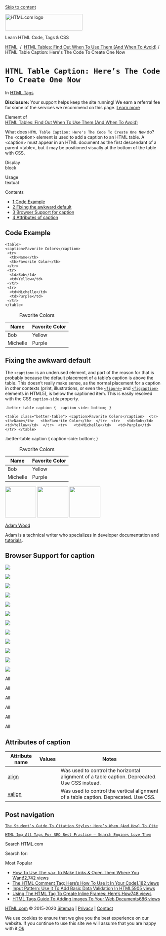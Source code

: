 <a href="#site-main" class="skip-link screen-reader-text">Skip to content</a>

<img src="https://html.com/wp-content/uploads/html-com-logo.png" alt="HTML.com logo" class="custom-logo sp-no-webp" srcset="https://html.com/wp-content/uploads/html-com-logo.png" width="250" height="53" />

[](https://html.com/)

Learn HTML Code, Tags & CSS

[HTML](https://html.com/)  /  [HTML Tables: Find Out When To Use Them (And When To Avoid)](https://html.com/tables/) / HTML Table Caption: Here's The Code To Create One Now

`HTML Table Caption: Here’s The Code To Create One Now`
=======================================================

In <span class="post-meta-category">[HTML Tags](https://html.com/tags/)</span>

**Disclosure:** Your support helps keep the site running! We earn a referral fee for some of the services we recommend on this page. [Learn more](https://html.com/disclosure/)

Element of  
[HTML Tables: Find Out When To Use Them (And When To Avoid)](https://html.com/tables/)

What does `HTML Table Caption: Here's The Code To Create One Now` do?  
The &lt;caption&gt; element is used to add a caption to an HTML table. A &lt;caption&gt; must appear in an HTML document as the first descendant of a parent &lt;table&gt;, but it may be positioned visually at the bottom of the table with CSS.

Display  
block

Usage  
textual

Contents

-   [<span class="toc_number toc_depth_1">1</span> Code Example](#Code_Example)
-   [<span class="toc_number toc_depth_1">2</span> Fixing the awkward default](#Fixing_the_awkward_default)
-   [<span class="toc_number toc_depth_1">3</span> Browser Support for caption](#Browser_Support_for_caption)
-   [<span class="toc_number toc_depth_1">4</span> Attributes of caption](#Attributes_of_caption)

<span id="Code_Example">Code Example</span>
-------------------------------------------

    <table>
    <caption>Favorite Colors</caption>
     <tr>
      <th>Name</th>
      <th>Favorite Color</th>
     </tr>
     <tr>
      <td>Bob</td>
      <td>Yellow</td>
     </tr>
     <tr>
      <td>Michelle</td>
      <td>Purple</td>
     </tr>
    </table>

<table><caption>Favorite Colors</caption><thead><tr class="header"><th>Name</th><th>Favorite Color</th></tr></thead><tbody><tr class="odd"><td>Bob</td><td>Yellow</td></tr><tr class="even"><td>Michelle</td><td>Purple</td></tr></tbody></table>

<span class="underline"></span>

<span id="Fixing_the_awkward_default">Fixing the awkward default</span>
-----------------------------------------------------------------------

The `<caption>` is an underused element, and part of the reason for that is probably because the default placement of a table’s caption is above the table. This doesn’t really make sense, as the normal placement for a caption in other contexts (print, illustrations, or even the [`<figure>`](https://html.com/tags/figure/) and [`<figcaption>`](https://html.com/tags/figcaption/) elements in HTML5), is below the captioned item. This is easily resolved with the CSS `caption-side` property.

    .better-table caption {  caption-side: bottom; } 

    <table class="better-table"> <caption>Favorite Colors</caption>  <tr>   <th>Name</th>   <th>Favorite Color</th>  </tr>  <tr>   <td>Bob</td>   <td>Yellow</td>  </tr>  <tr>   <td>Michelle</td>   <td>Purple</td>  </tr> </table> 

.better-table caption { caption-side: bottom; }

<table><caption>Favorite Colors</caption><thead><tr class="header"><th>Name</th><th>Favorite Color</th></tr></thead><tbody><tr class="odd"><td>Bob</td><td>Yellow</td></tr><tr class="even"><td>Michelle</td><td>Purple</td></tr></tbody></table>

<img src="http://html.com/wp-content/plugins/a3-lazy-load/assets/images/lazy_placeholder.gif" class="lazy lazy-hidden avatar avatar-100 photo" width="100" height="100" />

<img src="http://html.com/wp-content/plugins/a3-lazy-load/assets/images/lazy_placeholder.gif" class="lazy lazy-hidden avatar avatar-100 photo" width="100" height="100" />

<img src="https://secure.gravatar.com/avatar/3af4194cc38fbc6d4e68fbe7536347d5?s=100&amp;d=mm&amp;r=g" class="avatar avatar-100 photo" srcset="https://secure.gravatar.com/avatar/3af4194cc38fbc6d4e68fbe7536347d5?s=200&amp;d=mm&amp;r=g 2x" width="100" height="100" />

[Adam Wood](https://html.com/author/html/)

<span class="fn">Adam is a technical writer who specializes in developer documentation and [tutorials](https://html.com/).</span>

[<span class="saboxplugin-icon-grey saboxplugin-icon-linkedin"></span>](https://www.linkedin.com/in/adammichaelwood)

<span id="tho-end-content" style="display: block; visibility: hidden;"></span>

<span id="Browser_Support_for_caption">Browser Support for caption</span>
-------------------------------------------------------------------------

<img src="http://html.com/wp-content/plugins/a3-lazy-load/assets/images/lazy_placeholder.gif" class="lazy lazy-hidden" />

![](https://html.com/wp-content/plugins/htmlcodetutorial-plugin/assets/images/ie-true.png)

<img src="http://html.com/wp-content/plugins/a3-lazy-load/assets/images/lazy_placeholder.gif" class="lazy lazy-hidden" />

![](https://html.com/wp-content/plugins/htmlcodetutorial-plugin/assets/images/firefox-true.png)

<img src="http://html.com/wp-content/plugins/a3-lazy-load/assets/images/lazy_placeholder.gif" class="lazy lazy-hidden" />

![](https://html.com/wp-content/plugins/htmlcodetutorial-plugin/assets/images/chrome-true.png)

<img src="http://html.com/wp-content/plugins/a3-lazy-load/assets/images/lazy_placeholder.gif" class="lazy lazy-hidden" />

![](https://html.com/wp-content/plugins/htmlcodetutorial-plugin/assets/images/edge-true.png)

<img src="http://html.com/wp-content/plugins/a3-lazy-load/assets/images/lazy_placeholder.gif" class="lazy lazy-hidden" />

![](https://html.com/wp-content/plugins/htmlcodetutorial-plugin/assets/images/safari-true.png)

<img src="http://html.com/wp-content/plugins/a3-lazy-load/assets/images/lazy_placeholder.gif" class="lazy lazy-hidden" />

![](https://html.com/wp-content/plugins/htmlcodetutorial-plugin/assets/images/opera-true.png)

<span class="browser-supported">All</span>

<span class="browser-supported">All</span>

<span class="browser-supported">All</span>

<span class="browser-supported">All</span>

<span class="browser-supported">All</span>

<span class="browser-supported">All</span>

<span id="Attributes_of_caption">Attributes of caption</span>
-------------------------------------------------------------

<table><thead><tr class="header"><th>Attribute name</th><th>Values</th><th>Notes</th></tr></thead><tbody><tr class="odd"><td><a href="https://html.com/attributes/caption-align/" class="linked-name deprecated">align</a><br />
</td><td></td><td>Was used to control the horizontal alignment of a table caption. Deprecated. Use CSS instead.</td></tr><tr class="even"><td><a href="https://html.com/attributes/caption-valign/" class="linked-name deprecated">valign</a><br />
</td><td></td><td>Was used to control the vertical alignment of a table caption. Deprecated. Use CSS.</td></tr></tbody></table>

Post navigation
---------------

[<span class="nav-link-label"><span class="genericon genericon-previous"></span></span>`The Student’s Guide To Citation Styles: Here’s When (And How) To Cite`](https://html.com/resources/citation-guide/)

[`HTML Img Alt Tags For SEO Best Practice – Search Engines Love Them`<span class="nav-link-label"><span class="genericon genericon-next"></span></span>](https://html.com/attributes/img-alt/)

Search HTML.com

<span class="screen-reader-text">Search for:</span>

Most Popular

-   <a href="https://html.com/attributes/a-target/" class="popular_posts_bars_link">How To Use The &lt;a&gt; To Make Links &amp; Open Them Where You Want!</a><span class="popular_posts_bars_comment_count_hold"><a href="https://html.com/attributes/a-target/#comments" class="popular_posts_bars_comment_count">2,742 views</a><span class="popular_posts_bars_comment_count_triangle"></span></span>
-   <a href="https://html.com/tags/comment-tag/" class="popular_posts_bars_link">The HTML Comment Tag: Here’s How To Use It In Your Code</a><span class="popular_posts_bars_comment_count_hold"><a href="https://html.com/tags/comment-tag/#comments" class="popular_posts_bars_comment_count">1,182 views</a><span class="popular_posts_bars_comment_count_triangle"></span></span>
-   <a href="https://html.com/attributes/input-pattern/" class="popular_posts_bars_link">Input Pattern: Use It To Add Basic Data Validation In HTML5</a><span class="popular_posts_bars_comment_count_hold"><a href="https://html.com/attributes/input-pattern/#comments" class="popular_posts_bars_comment_count">905 views</a><span class="popular_posts_bars_comment_count_triangle"></span></span>
-   <a href="https://html.com/tags/iframe/" class="popular_posts_bars_link">Using The HTML Tag To Create Inline Frames: Here’s How</a><span class="popular_posts_bars_comment_count_hold"><a href="https://html.com/tags/iframe/#comments" class="popular_posts_bars_comment_count">748 views</a><span class="popular_posts_bars_comment_count_triangle"></span></span>
-   <a href="https://html.com/tags/img/" class="popular_posts_bars_link">HTML Tags Guide To Adding Images To Your Web Documents</a><span class="popular_posts_bars_comment_count_hold"><a href="https://html.com/tags/img/#comments" class="popular_posts_bars_comment_count">686 views</a><span class="popular_posts_bars_comment_count_triangle"></span></span>

[HTML.com](https://html.com/) © 2015-2020 [Sitemap](https://html.com/sitemap/) | [Privacy](https://html.com/privacy/) | [Contact](https://html.com/contact/)

<span id="cn-notice-text" class="cn-text-container">We use cookies to ensure that we give you the best experience on our website. If you continue to use this site we will assume that you are happy with it.</span><span id="cn-notice-buttons" class="cn-buttons-container"><a href="#" id="cn-accept-cookie" class="cn-set-cookie cn-button bootstrap button">Ok</a></span><a href="javascript:void(0);" id="cn-close-notice" class="cn-close-icon"></a>

